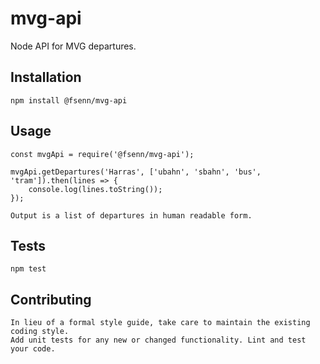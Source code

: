 mvg-api
=======

Node API for MVG departures.

## Installation

    npm install @fsenn/mvg-api


## Usage

    const mvgApi = require('@fsenn/mvg-api');

    mvgApi.getDepartures('Harras', ['ubahn', 'sbahn', 'bus', 'tram']).then(lines => {
        console.log(lines.toString());
    });

    Output is a list of departures in human readable form.

## Tests

    npm test

## Contributing

    In lieu of a formal style guide, take care to maintain the existing coding style.
    Add unit tests for any new or changed functionality. Lint and test your code.